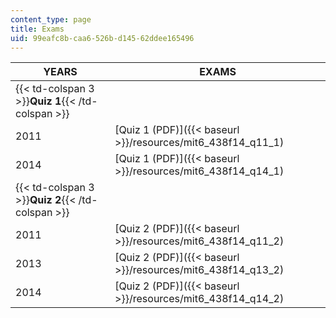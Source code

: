 ```yaml
---
content_type: page
title: Exams
uid: 99eafc8b-caa6-526b-d145-62ddee165496
---
```


| YEARS | EXAMS |
| --- | --- |
| {{< td-colspan 3 >}}**Quiz 1**{{< /td-colspan >}} |||
| 2011 | [Quiz 1 (PDF)]({{< baseurl >}}/resources/mit6_438f14_q11_1) |
| 2014 | [Quiz 1 (PDF)]({{< baseurl >}}/resources/mit6_438f14_q14_1) |
| {{< td-colspan 3 >}}**Quiz 2**{{< /td-colspan >}} |||
| 2011 | [Quiz 2 (PDF)]({{< baseurl >}}/resources/mit6_438f14_q11_2) |
| 2013 | [Quiz 2 (PDF)]({{< baseurl >}}/resources/mit6_438f14_q13_2) |
| 2014 | [Quiz 2 (PDF)]({{< baseurl >}}/resources/mit6_438f14_q14_2)